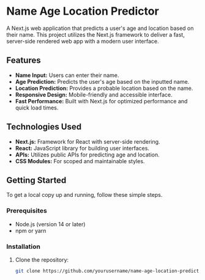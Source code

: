 # Name Age Location Predictor

A Next.js web application that predicts a user's age and location based on their name. This project utilizes the Next.js framework to deliver a fast, server-side rendered web app with a modern user interface.

## Features

- **Name Input:** Users can enter their name.
- **Age Prediction:** Predicts the user's age based on the inputted name.
- **Location Prediction:** Provides a probable location based on the name.
- **Responsive Design:** Mobile-friendly and accessible interface.
- **Fast Performance:** Built with Next.js for optimized performance and quick load times.

## Technologies Used

- **Next.js:** Framework for React with server-side rendering.
- **React:** JavaScript library for building user interfaces.
- **APIs:** Utilizes public APIs for predicting age and location.
- **CSS Modules:** For scoped and maintainable styles.

## Getting Started

To get a local copy up and running, follow these simple steps.

### Prerequisites

- Node.js (version 14 or later)
- npm or yarn

### Installation

1. Clone the repository:
   ```sh
   git clone https://github.com/yourusername/name-age-location-predictor.git


